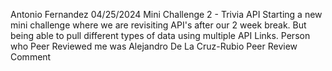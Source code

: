 Antonio Fernandez 
04/25/2024 
Mini Challenge 2 - Trivia API
Starting a new mini challenge where we are revisiting API's after our 2 week break. But being able to pull different types of data using multiple API Links.
Person who Peer Reviewed me was Alejandro De La Cruz-Rubio 
Peer Review Comment 
